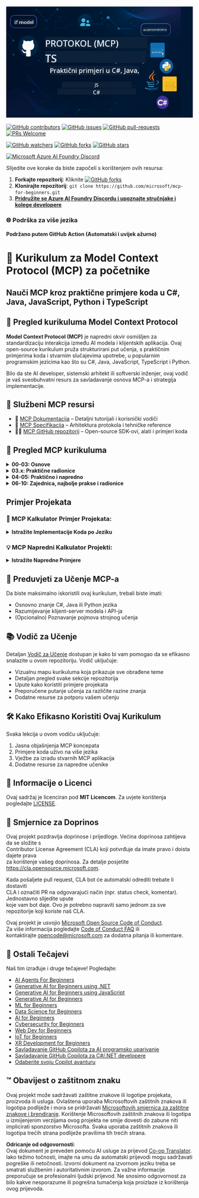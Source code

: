 <!--
CO_OP_TRANSLATOR_METADATA:
{
  "original_hash": "5dc09d7099d2f09f3e472bc8f073622d",
  "translation_date": "2025-06-23T14:44:56+00:00",
  "source_file": "README.md",
  "language_code": "hr"
}
-->
![MCP-for-beginners](../../translated_images/mcp-beginners.2ce2b317996369ff66c5b72e25eff9d4288ab2741fc70c0b4e523d1ae1e249fd.hr.png) 

[![GitHub contributors](https://img.shields.io/github/contributors/microsoft/mcp-for-beginners.svg)](https://GitHub.com/microsoft/mcp-for-beginners/graphs/contributors)
[![GitHub issues](https://img.shields.io/github/issues/microsoft/mcp-for-beginners.svg)](https://GitHub.com/microsoft/mcp-for-beginners/issues)
[![GitHub pull-requests](https://img.shields.io/github/issues-pr/microsoft/mcp-for-beginners.svg)](https://GitHub.com/microsoft/mcp-for-beginners/pulls)
[![PRs Welcome](https://img.shields.io/badge/PRs-welcome-brightgreen.svg?style=flat-square)](http://makeapullrequest.com)

[![GitHub watchers](https://img.shields.io/github/watchers/microsoft/mcp-for-beginners.svg?style=social&label=Watch)](https://GitHub.com/microsoft/mcp-for-beginners/watchers)
[![GitHub forks](https://img.shields.io/github/forks/microsoft/mcp-for-beginners.svg?style=social&label=Fork)](https://GitHub.com/microsoft/mcp-for-beginners/fork)
[![GitHub stars](https://img.shields.io/github/stars/microsoft/mcp-for-beginners?style=social&label=Star)](https://GitHub.com/microsoft/mcp-for-beginners/stargazers)


[![Microsoft Azure AI Foundry Discord](https://dcbadge.vercel.app/api/server/ByRwuEEgH4)](https://discord.com/invite/ByRwuEEgH4)


Slijedite ove korake da biste započeli s korištenjem ovih resursa:
1. **Forkajte repozitorij**: Kliknite [![GitHub forks](https://img.shields.io/github/forks/microsoft/mcp-for-beginners.svg?style=social&label=Fork)](https://GitHub.com/microsoft/mcp-for-beginners/fork)
2. **Klonirajte repozitorij**:   `git clone https://github.com/microsoft/mcp-for-beginners.git`
3. [**Pridružite se Azure AI Foundry Discordu i upoznajte stručnjake i kolege developere**](https://discord.com/invite/ByRwuEEgH4)


### 🌐 Podrška za više jezika

#### Podržano putem GitHub Action (Automatski i uvijek ažurno)

# 🚀 Kurikulum za Model Context Protocol (MCP) za početnike

## **Nauči MCP kroz praktične primjere koda u C#, Java, JavaScript, Python i TypeScript**

## 🧠 Pregled kurikuluma Model Context Protocol

**Model Context Protocol (MCP)** je napredni okvir osmišljen za standardizaciju interakcija između AI modela i klijentskih aplikacija. Ovaj open-source kurikulum pruža strukturirani put učenja, s praktičnim primjerima koda i stvarnim slučajevima upotrebe, u popularnim programskim jezicima kao što su C#, Java, JavaScript, TypeScript i Python.

Bilo da ste AI developer, sistemski arhitekt ili softverski inženjer, ovaj vodič je vaš sveobuhvatni resurs za savladavanje osnova MCP-a i strategija implementacije.

## 🔗 Službeni MCP resursi

- 📘 [MCP Dokumentacija](https://modelcontextprotocol.io/) – Detaljni tutorijali i korisnički vodiči  
- 📜 [MCP Specifikacija](https://spec.modelcontextprotocol.io/) – Arhitektura protokola i tehničke reference  
- 🧑‍💻 [MCP GitHub repozitorij](https://github.com/modelcontextprotocol) – Open-source SDK-ovi, alati i primjeri koda  

## 🧭 Pregled MCP kurikuluma

<details>
  <summary><strong>00-03: Osnove</strong></summary>

- **00. Uvod u MCP**  
  Pregled Model Context Protocola i njegova važnost u AI procesima. [Pročitaj više](./00-Introduction/README.md)
- **01. Objašnjenje osnovnih pojmova**  
  Detaljno istraživanje osnovnih MCP pojmova. [Pročitaj više](./01-CoreConcepts/README.md)
- **02. Sigurnost u MCP-u**  
  Sigurnosni rizici i najbolje prakse. [Pročitaj više](./02-Security/README.md)
- **03. Početak rada s MCP-om**  
  Postavljanje okruženja, osnovni serveri/klijenti, integracija. [Pročitaj više](./03-GettingStarted/README.md)
</details>

<details>
  <summary><strong>03.x: Praktične radionice</strong></summary>

- **3.1. Prvi server** – [Vodič](./03-GettingStarted/01-first-server/README.md)
- **3.2. Prvi klijent** – [Vodič](./03-GettingStarted/02-client/README.md)
- **3.3. Klijent s LLM-om** – [Vodič](./03-GettingStarted/03-llm-client/README.md)
- **3.4. Korištenje servera u Visual Studio Code-u** – [Vodič](./03-GettingStarted/04-vscode/README.md)
- **3.5. Kreiranje servera koristeći SSE** – [Vodič](./03-GettingStarted/05-sse-server/README.md)
- **3.6. HTTP Streaming** – [Vodič](./03-GettingStarted/06-http-streaming/README.md)
- **3.7. Korištenje AI Toolkit-a** – [Vodič](./03-GettingStarted/07-aitk/README.md)
- **3.8. Testiranje vašeg servera** – [Vodič](./03-GettingStarted/08-testing/README.md)
- **3.9. Deploy vašeg servera** – [Vodič](./03-GettingStarted/09-deployment/README.md)
</details>

<details>
  <summary><strong>04-05: Praktično i napredno</strong></summary>

- **04. Praktična implementacija**  
  SDK-ovi, debugging, testiranje, ponovno upotrebljivi predlošci promptova. [Pročitaj više](./04-PracticalImplementation/README.md)
- **05. Napredne teme u MCP-u**  
  Multi-modalni AI, skaliranje, enterprise primjena. [Pročitaj više](./05-AdvancedTopics/README.md)
- **5.1. MCP integracija s Azure-om** – [Vodič](./05-AdvancedTopics/mcp-integration/README.md)
- **5.2. Multimodalnost** – [Vodič](./05-AdvancedTopics/mcp-multi-modality/README.md)
- **5.3. MCP OAuth2 demo** – [Vodič](./05-AdvancedTopics/mcp-oauth2-demo/README.md)
- **5.4. Root Contexts** – [Vodič](./05-AdvancedTopics/mcp-root-contexts/README.md)
- **5.5. Routing** – [Vodič](./05-AdvancedTopics/mcp-routing/README.md)
- **5.6. Sampling** – [Vodič](./05-AdvancedTopics/mcp-sampling/README.md)
- **5.7. Skaliranje** – [Vodič](./05-AdvancedTopics/mcp-scaling/README.md)
- **5.8. Sigurnost** – [Vodič](./05-AdvancedTopics/mcp-security/README.md)
- **5.9. Web Search MCP** – [Vodič](./05-AdvancedTopics/web-search-mcp/README.md)
- **5.10. Realtime Streaming** – [Vodič](./05-AdvancedTopics/mcp-realtimestreaming/README.md)
- **5.11. Realtime Web Search** – [Vodič](./05-AdvancedTopics/mcp-realtimesearch/README.md)
</details>

<details>
  <summary><strong>06-10: Zajednica, najbolje prakse i radionice</strong></summary>

- **06. Doprinosi zajednice** – [Vodič](./06-CommunityContributions/README.md)
- **07. Uvidi iz Rane Primjene** – [Vodič](./07-LessonsFromEarlyAdoption/README.md)
- **08. Najbolje Prakse za MCP** – [Vodič](./08-BestPractices/README.md)
- **09. MCP Studije Slučaja** – [Vodič](./09-CaseStudy/README.md)
- **10. Optimizacija AI Radnih Tokova: Izgradnja MCP Servera s AI Toolkitom** – [Praktična Radionica](./10-StreamliningAIWorkflowsBuildingAnMCPServerWithAIToolkit/README.md)
</details>

## Primjer Projekata

### 🧮 MCP Kalkulator Primjer Projekata:
<details>
  <summary><strong>Istražite Implementacije Koda po Jeziku</strong></summary>

  - [C# MCP Server Primjer](./03-GettingStarted/samples/csharp/README.md)
  - [Java MCP Kalkulator](./03-GettingStarted/samples/java/calculator/README.md)
  - [JavaScript MCP Demo](./03-GettingStarted/samples/javascript/README.md)
  - [Python MCP Server](../../03-GettingStarted/samples/python/mcp_calculator_server.py)
  - [TypeScript MCP Primjer](./03-GettingStarted/samples/typescript/README.md)

</details>

### 💡 MCP Napredni Kalkulator Projekti:
<details>
  <summary><strong>Istražite Napredne Primjere</strong></summary>

  - [Napredni C# Primjer](./04-PracticalImplementation/samples/csharp/README.md)
  - [Java Primjer Container Aplikacije](./04-PracticalImplementation/samples/java/containerapp/README.md)
  - [JavaScript Napredni Primjer](./04-PracticalImplementation/samples/javascript/README.md)
  - [Python Kompleksna Implementacija](../../04-PracticalImplementation/samples/python/mcp_sample.py)
  - [TypeScript Container Primjer](./04-PracticalImplementation/samples/typescript/README.md)

</details>


## 🎯 Preduvjeti za Učenje MCP-a

Da biste maksimalno iskoristili ovaj kurikulum, trebali biste imati:

- Osnovno znanje C#, Java ili Python jezika  
- Razumijevanje klijent-server modela i API-ja  
- (Opcionalno) Poznavanje pojmova strojnog učenja  

## 📚 Vodič za Učenje

Detaljan [Vodič za Učenje](./study_guide.md) dostupan je kako bi vam pomogao da se efikasno snalazite u ovom repozitoriju. Vodič uključuje:

- Vizualnu mapu kurikuluma koja prikazuje sve obrađene teme  
- Detaljan pregled svake sekcije repozitorija  
- Upute kako koristiti primjere projekata  
- Preporučene putanje učenja za različite razine znanja  
- Dodatne resurse za potporu vašem učenju  

## 🛠️ Kako Efikasno Koristiti Ovaj Kurikulum

Svaka lekcija u ovom vodiču uključuje:

1. Jasna objašnjenja MCP koncepata  
2. Primjere koda uživo na više jezika  
3. Vježbe za izradu stvarnih MCP aplikacija  
4. Dodatne resurse za napredne učenike  

## 📜 Informacije o Licenci

Ovaj sadržaj je licenciran pod **MIT Licencom**. Za uvjete korištenja pogledajte [LICENSE](../../LICENSE).

## 🤝 Smjernice za Doprinos

Ovaj projekt pozdravlja doprinose i prijedloge. Većina doprinosa zahtijeva da se složite s  
Contributor License Agreement (CLA) koji potvrđuje da imate pravo i doista dajete prava  
za korištenje vašeg doprinosa. Za detalje posjetite <https://cla.opensource.microsoft.com>.

Kada pošaljete pull request, CLA bot će automatski odrediti trebate li dostaviti  
CLA i označiti PR na odgovarajući način (npr. status check, komentar). Jednostavno slijedite upute  
koje vam bot daje. Ovo je potrebno napraviti samo jednom za sve repozitorije koji koriste naš CLA.

Ovaj projekt je usvojio [Microsoft Open Source Code of Conduct](https://opensource.microsoft.com/codeofconduct/).  
Za više informacija pogledajte [Code of Conduct FAQ](https://opensource.microsoft.com/codeofconduct/faq/) ili  
kontaktirajte [opencode@microsoft.com](mailto:opencode@microsoft.com) za dodatna pitanja ili komentare.

## 🎒 Ostali Tečajevi
Naš tim izrađuje i druge tečajeve! Pogledajte:

- [AI Agents For Beginners](https://github.com/microsoft/ai-agents-for-beginners?WT.mc_id=academic-105485-koreyst)
- [Generative AI for Beginners using .NET](https://github.com/microsoft/Generative-AI-for-beginners-dotnet?WT.mc_id=academic-105485-koreyst)
- [Generative AI for Beginners using JavaScript](https://github.com/microsoft/generative-ai-with-javascript?WT.mc_id=academic-105485-koreyst)
- [Generative AI for Beginners](https://github.com/microsoft/generative-ai-for-beginners?WT.mc_id=academic-105485-koreyst)
- [ML for Beginners](https://aka.ms/ml-beginners?WT.mc_id=academic-105485-koreyst)
- [Data Science for Beginners](https://aka.ms/datascience-beginners?WT.mc_id=academic-105485-koreyst)
- [AI for Beginners](https://aka.ms/ai-beginners?WT.mc_id=academic-105485-koreyst)
- [Cybersecurity for Beginners](https://github.com/microsoft/Security-101??WT.mc_id=academic-96948-sayoung)
- [Web Dev for Beginners](https://aka.ms/webdev-beginners?WT.mc_id=academic-105485-koreyst)
- [IoT for Beginners](https://aka.ms/iot-beginners?WT.mc_id=academic-105485-koreyst)
- [XR Development for Beginners](https://github.com/microsoft/xr-development-for-beginners?WT.mc_id=academic-105485-koreyst)
- [Savladavanje GitHub Copilota za AI programsko uparivanje](https://aka.ms/GitHubCopilotAI?WT.mc_id=academic-105485-koreyst)
- [Savladavanje GitHub Copilota za C#/.NET developere](https://github.com/microsoft/mastering-github-copilot-for-dotnet-csharp-developers?WT.mc_id=academic-105485-koreyst)
- [Odaberite svoju Copilot avanturu](https://github.com/microsoft/CopilotAdventures?WT.mc_id=academic-105485-koreyst)


## ™️ Obavijest o zaštitnom znaku

Ovaj projekt može sadržavati zaštitne znakove ili logotipe projekata, proizvoda ili usluga. Ovlaštena uporaba Microsoftovih
zaštitnih znakova ili logotipa podliježe i mora se pridržavati
[Microsoftovih smjernica za zaštitne znakove i brendiranje](https://www.microsoft.com/legal/intellectualproperty/trademarks/usage/general).
Korištenje Microsoftovih zaštitnih znakova ili logotipa u izmijenjenim verzijama ovog projekta ne smije dovesti do zabune niti implicirati sponzorstvo Microsofta.
Svaka uporaba zaštitnih znakova ili logotipa trećih strana podliježe pravilima tih trećih strana.

**Odricanje od odgovornosti**:  
Ovaj dokument je preveden pomoću AI usluge za prijevod [Co-op Translator](https://github.com/Azure/co-op-translator). Iako težimo točnosti, imajte na umu da automatski prijevodi mogu sadržavati pogreške ili netočnosti. Izvorni dokument na izvornom jeziku treba se smatrati službenim i autoritativnim izvorom. Za važne informacije preporučuje se profesionalni ljudski prijevod. Ne snosimo odgovornost za bilo kakve nesporazume ili pogrešna tumačenja koja proizlaze iz korištenja ovog prijevoda.